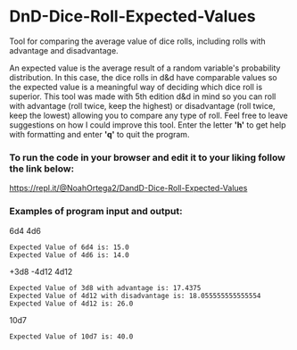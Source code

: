 # DnD-Dice-Roll-Expected-Values
Tool for comparing the average value of dice rolls, including rolls with advantage and disadvantage. 

An expected value is the average result of a random variable's probability distribution. In this case, the dice rolls in d&d have comparable values so the expected value is a meaningful way of deciding which dice roll is superior. This tool was made with 5th edition d&d in mind so you can roll with advantage (roll twice, keep the highest) or disadvantage (roll twice, keep the lowest) allowing you to compare any type of roll. Feel free to leave suggestions on how I could improve this tool.
Enter the letter **'h'** to get help with formatting and enter **'q'** to quit the program.


### To run the code in your browser and edit it to your liking follow the link below:
https://repl.it/@NoahOrtega2/DandD-Dice-Roll-Expected-Values


### Examples of program input and output: 
6d4 4d6
```
Expected Value of 6d4 is: 15.0
Expected Value of 4d6 is: 14.0
```
+3d8 -4d12 4d12
```
Expected Value of 3d8 with advantage is: 17.4375
Expected Value of 4d12 with disadvantage is: 18.055555555555554
Expected Value of 4d12 is: 26.0
```
10d7 
```
Expected Value of 10d7 is: 40.0
```
